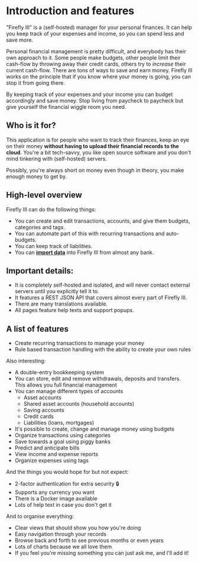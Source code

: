 # Introduction and features

"Firefly III" is a (self-hosted) manager for your personal finances. It can help you keep track of your expenses and income, so you can spend less and save more.

Personal financial management is pretty difficult, and everybody has their own approach to it. Some people make budgets, other people limit their cash-flow by throwing away their credit cards, others try to *increase* their current cash-flow. There are tons of ways to save and earn money. Firefly III works on the principle that if you know where your money is going, you can stop it from going there.

By keeping track of your expenses and your income you can budget accordingly and save money. Stop living from paycheck to paycheck but give yourself the financial wiggle room you need.

## Who is it for?

This application is for people who want to track their finances, keep an eye on their money **without having to upload their financial records to the cloud**. You're a bit tech-savvy, you like open source software and you don't mind tinkering with (self-hosted) servers.

Possibly, you're always short on money even though in theory, you make enough money to get by.

## High-level overview

Firefly III can do the following things:

- You can create and edit transactions, accounts, and give them budgets, categories and tags.
- You can automate part of this with recurring transactions and auto-budgets.
- You can keep track of liabilities.
- You can **[import data](../importing-data/index.md)** into Firefly III from almost any bank.

## Important details:

- It is completely self-hosted and isolated, and will never contact external servers until you explicitly tell it to.
- It features a REST JSON API that covers almost every part of Firefly III.
- There are many translations available.
- All pages feature help texts and support popups.

## A list of features

- Create recurring transactions to manage your money
- Rule based transaction handling with the ability to create your own rules

Also interesting:

* A double-entry bookkeeping system
* You can store, edit and remove withdrawals, deposits and transfers. This allows you full financial management
* You can manage different types of accounts
  * Asset accounts
  * Shared asset accounts (household accounts)
  * Saving accounts
  * Credit cards
  * Liabilities (loans, mortgages)
* It's possible to create, change and manage money using budgets
* Organize transactions using categories
* Save towards a goal using piggy banks
* Predict and anticipate bills
* View income and expense reports
* Organize expenses using tags

And the things you would hope for but not expect:

* 2-factor authentication for extra security 🔒
* Supports any currency you want
* There is a Docker image available
* Lots of help text in case you don't get it

And to organise everything:

* Clear views that should show you how you're doing
* Easy navigation through your records
* Browse back and forth to see previous months or even years
* Lots of charts because we all love them
* If you feel you’re missing something you can just ask me, and I'll add it!
